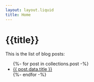 ```yaml
---
layout: layout.liquid
title: Home
---
```


# {{title}}

This is the list of blog posts:

<ul>
{%- for post in collections.post -%}
    <li>
        <a href="{{ post.url }}">{{ post.data.title }}</a>
    </li>
{%- endfor -%}
</ul>
